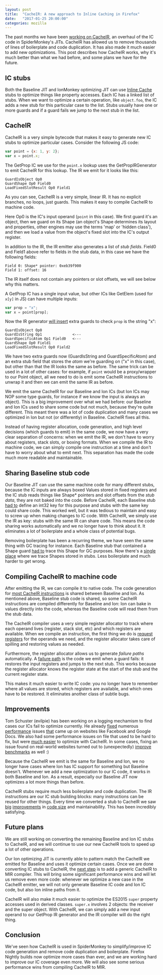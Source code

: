```yaml
---
layout: post
title:  "CacheIR: A new approach to Inline Caching in Firefox"
date:   "2017-01-25 20:00:00"
categories: mozilla
---
```

The past months we have been [working on CacheIR](https://bugzilla.mozilla.org/show_bug.cgi?id=1259927), an overhaul of the IC code in SpiderMonkey's JITs. CacheIR has allowed us to remove thousands of lines of boilerplate and code duplication. It has also made it much easier to add new optimizations. This post describes how CacheIR works, why it's much better than what we had before, and some plans we have for the future.

## IC stubs
Both the Baseline JIT and IonMonkey optimizing JIT can use [Inline Cache](https://en.wikipedia.org/wiki/Inline_caching) stubs to optimize things like property accesses. Each IC has a linked list of stubs. When we want to optimize a certain operation, like `object.foo`, the IC adds a new stub for this particular case to the list. Stubs usually have one or more guards and if a guard fails we jump to the next stub in the list.

## CacheIR
CacheIR is a very simple bytecode that makes it easy to generate new IC stubs to optimize particular cases. Consider the following JS code:

```js
var point = {x: 1, y: 2};
var x = point.x;
```

The GetProp IC we use for the `point.x` lookup uses the GetPropIRGenerator to emit CacheIR for this lookup. The IR we emit for it looks like this:

```
GuardIsObject Op0
GuardShape Op0 Field0
LoadFixedSlotResult Op0 Field1
```
As you can see, CacheIR is a very simple, linear IR. It has no explicit branches, no loops, just guards. This makes it easy to compile CacheIR to machine code.

Here Op0 is the IC's input operand (`point` in this case). We first guard it's an object, then we guard on its Shape (an object's Shape determines its layout and properties, other engines may use the terms 'map' or 'hidden class'), and then we load a value from the object's fixed slot into the IC's output register.

In addition to the IR, the IR emitter also generates a list of *stub fields*. Field0 and Field1 above refer to fields in the stub data, in this case we have the following fields:

```
Field 0: Shape* pointer: 0xeb39f900
Field 1: offset: 16
```
The IR itself does not contain any pointers or slot offsets, we will see below why this matters.

A GetProp IC has a single input value, but other ICs like GetElem (used for `x[y]` in JS) can have multiple inputs:

```js
var prop = "x";
var x = point[prop];
```
Now the IR generator [will insert](http://searchfox.org/mozilla-central/rev/bf98cd4315b5efa1b28831001ad27d54df7bbb68/js/src/jit/CacheIR.cpp#1319-1321) extra guards to check `prop` is the string "x":

```
GuardIsObject Op0
GuardIsString Op1              <---
GuardSpecificAtom Op1 Field0   <---
GuardShape Op0 Field1
LoadFixedSlotResult Op0 Field2
```
We have two extra guards now (GuardIsString and GuardSpecificAtom) and an extra stub field that stores the *atom* we're guarding on ("x" in this case), but other than that the IR looks the same as before. The same trick can be used in a lot of other cases: for example, if `point` would be a proxy/wrapper to our Point object, all we need to do is emit some CacheIR instructions to unwrap it and then we can emit the same IR as before.

We emit the same CacheIR for our Baseline and Ion ICs (but Ion ICs may NOP some type guards, for instance if we know the input is always an object). This is a big improvement over what we had before: our Baseline and Ion ICs used to share some code but not much, because they're quite different. This meant there was a lot of code duplication and many cases we optimized in Ion but not (or differently) in Baseline. CacheIR fixes all this.

Instead of having register allocation, code generation, and high level decisions (which guards to emit) in the same code, we now have a very clear separation of concerns: when we emit the IR, we don't have to worry about registers, stack slots, or boxing formats. When we compile the IR to machine code, we can simply compile one instruction at a time and don't have to worry about what to emit next. This separation has made the code much more readable and maintainable.

## Sharing Baseline stub code
Our Baseline JIT can use the same machine code for many different stubs, because the IC inputs are always boxed Values stored in fixed registers and the IC stub reads things like Shape* pointers and slot offsets from the *stub data*, they are not baked into the code. Before CacheIR, each Baseline stub [had to](https://hg.mozilla.org/releases/mozilla-release/file/327e081221b0/js/src/jit/SharedIC.h#l2713) define an int32 key for this purpose and stubs with the same key could share code. This worked well, but it was tedious to maintain and easy to screw up when making changes to IC code. With CacheIR, we simply use the IR as key: stubs with the same IR can share code. This means the code sharing works automatically and we no longer have to think about it. It eliminates a lot of boilerplate and a whole class of potential bugs.

Removing boilerplate has been a recurring theme, we have seen the same thing with GC tracing for instance. Each Baseline stub that contained a Shape guard [had to](https://hg.mozilla.org/releases/mozilla-release/file/327e081221b0/js/src/jit/SharedIC.cpp#l454) trace this Shape for GC purposes. Now there's a [single place](http://searchfox.org/mozilla-central/rev/02a56df6474a97cf84d94bbcfaa126979970905d/js/src/jit/CacheIRCompiler.cpp#799) where we trace Shapes stored in stubs. Less boilerplate and much harder to get wrong.

## Compiling CacheIR to machine code
After emitting the IR, we can compile it to native code. The code generation for [most CacheIR instructions](http://searchfox.org/mozilla-central/rev/02a56df6474a97cf84d94bbcfaa126979970905d/js/src/jit/CacheIRCompiler.h#17-47) is shared between Baseline and Ion. As mentioned above, Baseline stub code is shared, so some CacheIR instructions are compiled differently for Baseline and Ion: Ion can bake in values directly into the code, whereas the Baseline code will read them from the stub data.

The CacheIR compiler uses a very simple register allocator to track where each operand lives (register, stack slot, etc) and which registers are available. When we compile an instruction, the first thing we do is [request registers](http://searchfox.org/mozilla-central/rev/02a56df6474a97cf84d94bbcfaa126979970905d/js/src/jit/IonCacheIRCompiler.cpp#479-482) for the operands we need, and the register allocator takes care of spilling and restoring values as needed.

Furthermore, the register allocator allows us to generate *failure paths* automatically. A [failure path](http://searchfox.org/mozilla-central/rev/02a56df6474a97cf84d94bbcfaa126979970905d/js/src/jit/IonCacheIRCompiler.cpp#499-503) is the code we emit when a guard fails: it restores the input registers and jumps to the next stub. This works because the register allocator knows the register state at the start of the stub and the current register state.

This makes it much easier to write IC code: you no longer have to remember where all values are stored, which registers are available, and which ones have to be restored. It eliminates another class of subtle bugs.

## Improvements
Tom Schuster (evilpie) has been working on a logging mechamism to find cases our ICs fail to optimize currently. He already [fixed](https://bugzilla.mozilla.org/show_bug.cgi?id=1328076) numerous [performance](https://bugzilla.mozilla.org/show_bug.cgi?id=1328077) issues [that](https://bugzilla.mozilla.org/show_bug.cgi?id=1329016) came up on websites like Facebook and Google Docs. We also had some performance issues on file that used to be hard to fix, but were [much easier](https://bugzilla.mozilla.org/show_bug.cgi?id=965992#c7) to optimize with CacheIR. In some cases, fixing an issue found on real-world websites turned out to (unexpectedly) [improve benchmarks](https://bugzilla.mozilla.org/show_bug.cgi?id=1328076#c7) as well :)

Because the CacheIR we emit is the same for Baseline and Ion, we no longer have cases where Ion has IC support for something but Baseline doesn't. Whenever we add a new optimization to our IC code, it works in both Baseline and Ion. As a result, especially our Baseline JIT now optimizes a lot more things than before.

CacheIR stubs require much less boilerplate and code duplication. The IR instructions are our IC stub building blocks: many instructions can be reused for other things. Every time we converted a stub to CacheIR we saw [big](https://bugzilla.mozilla.org/show_bug.cgi?id=1322091#c4) [improvements](https://bugzilla.mozilla.org/show_bug.cgi?id=1324566#c25) in [code size](https://bugzilla.mozilla.org/show_bug.cgi?id=1320670#c0) and maintainability. This has been incredibly satisfying.

## Future plans
We are still working on converting the remaining Baseline and Ion IC stubs to CacheIR, and we will continue to use our new CacheIR tools to speed up a lot of other operations.

Our Ion optimizing JIT is currently able to pattern match the CacheIR we emitted for Baseline and uses it optimize certain cases. Once we are done converting IC stubs to CacheIR, the [next step](https://bugzilla.mozilla.org/show_bug.cgi?id=1324561) is to add a generic CacheIR to MIR compiler. This will bring some significant performance wins and will let us remove even more code: whenever we optimize a new case in the CacheIR emitter, we will not only generate Baseline IC code and Ion IC code, but also Ion inline paths from it.

CacheIR will also make it much easier to optimize the ES2015 `super` property accesses used in derived classes. `super.x` involves 2 objects: the receiver and the super object. With CacheIR, we can simply add a new input operand to our GetProp IR generator and the IR compiler will do the right thing.

## Conclusion
We've seen how CacheIR is used in SpiderMonkey to simplify/improve IC code generation and remove code duplication and boilerplate. Firefox Nightly builds now optimize more cases than ever, and we are working hard to improve our IC coverage even more. We will also see some serious performance wins from compiling CacheIR to MIR.


